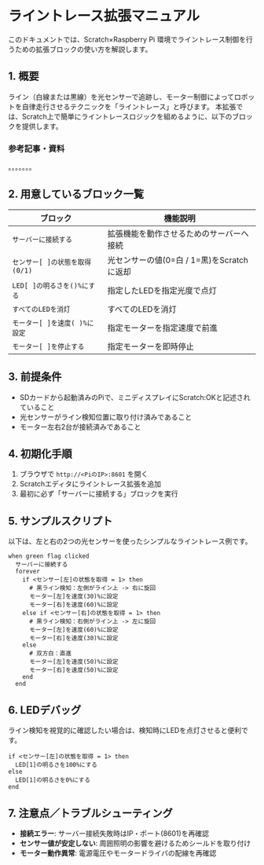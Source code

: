 
# ライントレース拡張マニュアル

このドキュメントでは、Scratch×Raspberry Pi 環境でライントレース制御を行うための拡張ブロックの使い方を解説します。

## 1. 概要
ライン（白線または黒線）を光センサーで追跡し、モーター制御によってロボットを自律走行させるテクニックを「ライントレース」と呼びます。
本拡張では、Scratch上で簡単にライントレースロジックを組めるように、以下のブロックを提供します。

### 参考記事・資料
。。。。。。。

## 2. 用意しているブロック一覧
| ブロック                          | 機能説明                                     |
|---------------------------------|--------------------------------------------|
| `サーバーに接続する`              | 拡張機能を動作させるためのサーバーへ接続           |
| `センサー[ ]の状態を取得(0/1)`      | 光センサーの値(0=白 / 1=黒)をScratchに返却       |
| `LED[ ]の明るさを()%にする`        | 指定したLEDを指定光度で点灯                      |
| `すべてのLEDを消灯`               | すべてのLEDを消灯                              |
| `モーター[ ]を速度( )%に設定`      | 指定モーターを指定速度で前進                     |
| `モーター[ ]を停止する`            | 指定モーターを即時停止                          |

## 3. 前提条件
- SDカードから起動済みのPiで、ミニディスプレイにScratch:OKと記述されていること
- 光センサーがライン検知位置に取り付け済みであること
- モーター左右2台が接続済みであること

## 4. 初期化手順
1. ブラウザで `http://<PiのIP>:8601` を開く
2. Scratchエディタにライントレース拡張を追加
3. 最初に必ず「サーバーに接続する」ブロックを実行

## 5. サンプルスクリプト
以下は、左と右の2つの光センサーを使ったシンプルなライントレース例です。
```scratch
when green flag clicked
  サーバーに接続する
  forever
    if <センサー[左]の状態を取得 = 1> then
      # 黒ライン検知：左側がライン上 -> 右に旋回
      モーター[左]を速度(30)%に設定
      モーター[右]を速度(60)%に設定
    else if <センサー[右]の状態を取得 = 1> then
      # 黒ライン検知：右側がライン上 -> 左に旋回
      モーター[左]を速度(60)%に設定
      モーター[右]を速度(30)%に設定
    else
      # 双方白：直進
      モーター[左]を速度(50)%に設定
      モーター[右]を速度(50)%に設定
    end
  end
````

## 6. LEDデバッグ

ライン検知を視覚的に確認したい場合は、検知時にLEDを点灯させると便利です。

```scratch
if <センサー[左]の状態を取得 = 1> then
  LED[1]の明るさを100%にする
else
  LED[1]の明るさを0%にする
end
```

## 7. 注意点／トラブルシューティング

- **接続エラー**: サーバー接続失敗時はIP・ポート(8601)を再確認
- **センサー値が安定しない**: 周囲照明の影響を避けるためシールドを取り付け
- **モーター動作異常**: 電源電圧やモータードライバの配線を再確認

```

